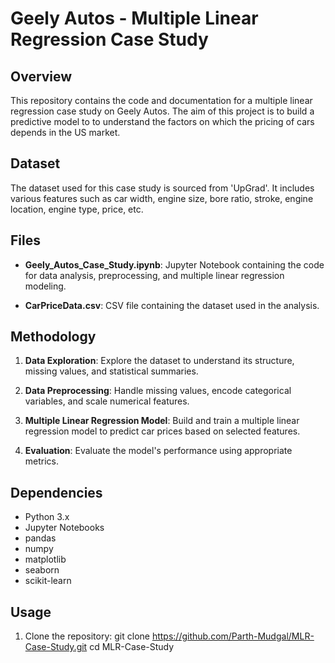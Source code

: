 # Geely Autos - Multiple Linear Regression Case Study

## Overview

This repository contains the code and documentation for a multiple linear regression case study on Geely Autos. The aim of this project is to build a predictive model to to understand the factors on which the pricing of cars depends in the US market.

## Dataset

The dataset used for this case study is sourced from 'UpGrad'. It includes various features such as car width, engine size, bore ratio, stroke, engine location, engine type, price, etc.

## Files

- **Geely_Autos_Case_Study.ipynb**: Jupyter Notebook containing the code for data analysis, preprocessing, and multiple linear regression modeling.

- **CarPriceData.csv**: CSV file containing the dataset used in the analysis.

## Methodology

1. **Data Exploration**: Explore the dataset to understand its structure, missing values, and statistical summaries.

2. **Data Preprocessing**: Handle missing values, encode categorical variables, and scale numerical features.

3. **Multiple Linear Regression Model**: Build and train a multiple linear regression model to predict car prices based on selected features.

4. **Evaluation**: Evaluate the model's performance using appropriate metrics.

## Dependencies

- Python 3.x
- Jupyter Notebooks
- pandas
- numpy
- matplotlib
- seaborn
- scikit-learn

## Usage

1. Clone the repository:
git clone https://github.com/Parth-Mudgal/MLR-Case-Study.git
cd MLR-Case-Study




